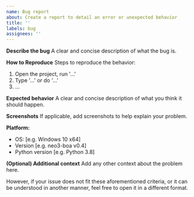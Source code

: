 ```yaml
---
name: Bug report
about: Create a report to detail an error or unexpected behavior
title: ''
labels: bug
assignees: ''
---
```


**Describe the bug**
A clear and concise description of what the bug is.

**How to Reproduce**
Steps to reproduce the behavior:
1. Open the project, run '...'
2. Type '...' or do '...'
3. ...

**Expected behavior**
A clear and concise description of what you think it should happen.

**Screenshots**
If applicable, add screenshots to help explain your problem.

**Platform:**
 - OS: [e.g. Windows 10 x64]
 - Version [e.g. neo3-boa v0.4]
 - Python version [e.g. Python 3.8]

**(Optional) Additional context**
Add any other context about the problem here.

However, if your issue does not fit these aforementioned criteria, or it can be understood in another manner, feel free to open it in a different format. 
